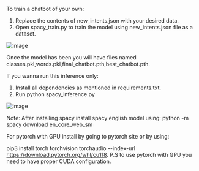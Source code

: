 To train a chatbot of your own:
1. Replace the contents of new_intents.json with your desired data.
2. Open spacy_train.py to train the model using new_intents.json file as a dataset.


![image](https://github.com/user-attachments/assets/1afca348-82b7-4821-8de2-5eab0d6988d8)


Once the model has been you will have files named classes.pkl,words.pkl,final_chatbot.pth,best_chatbot.pth.

If you wanna run this inference only:
1. Install all dependencies as mentioned in requirements.txt.
2. Run python spacy_inference.py


![image](https://github.com/user-attachments/assets/fe81cfe0-b061-410c-9154-184e63d59ff5)


Note: After installing spacy install spacy english model using:
python -m spacy download en_core_web_sm

For pytorch with GPU install by going to pytorch site or by using:

pip3 install torch torchvision torchaudio --index-url https://download.pytorch.org/whl/cu118.
P.S to use pytorch with GPU you need to have proper CUDA configuration.
